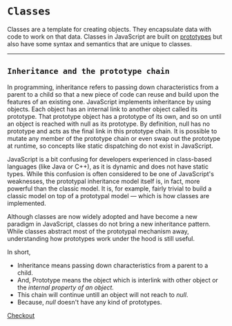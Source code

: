 # `Classes`

Classes are a template for creating objects. They encapsulate data with code to work on that data. Classes in JavaScript are built on [prototypes](#inheritance-and-the-prototype-chain) but also have some syntax and semantics that are unique to classes.

---

## `Inheritance and the prototype chain`

In programming, inheritance refers to passing down characteristics from a parent to a child so that a new piece of code can reuse and build upon the features of an existing one. JavaScript implements inheritance by using objects. Each object has an internal link to another object called its prototype. That prototype object has a prototype of its own, and so on until an object is reached with null as its prototype. By definition, null has no prototype and acts as the final link in this prototype chain. It is possible to mutate any member of the prototype chain or even swap out the prototype at runtime, so concepts like static dispatching do not exist in JavaScript.

JavaScript is a bit confusing for developers experienced in class-based languages (like Java or C++), as it is dynamic and does not have static types. While this confusion is often considered to be one of JavaScript's weaknesses, the prototypal inheritance model itself is, in fact, more powerful than the classic model. It is, for example, fairly trivial to build a classic model on top of a prototypal model — which is how classes are implemented.

Although classes are now widely adopted and have become a new paradigm in JavaScript, classes do not bring a new inheritance pattern. While classes abstract most of the prototypal mechanism away, understanding how prototypes work under the hood is still useful.

In short,

- Inheritance means passing down characteristics from a parent to a child.
- And, Prototype means the object which is interlink with other object or the _internal property of an object._
- This chain will continue untill an object will not reach to _null_.
- Because, _null_ doesn't have any kind of prototypes.

[Checkout](./src/InheritanceAndPrototypeChain.js)
